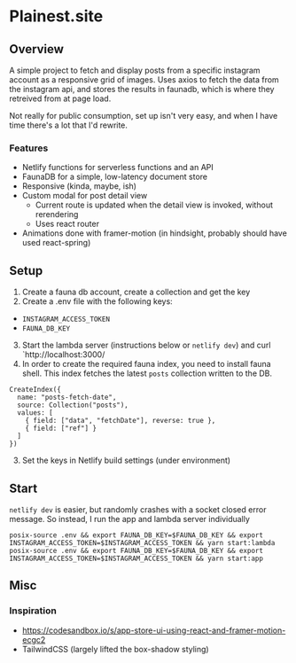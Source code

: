 # Plainest.site

## Overview

A simple project to fetch and display posts from a specific instagram account as a responsive grid of images. Uses axios to fetch the data from the instagram api, and stores the results in faunadb, which is where they retreived from at page load.

Not really for public consumption, set up isn't very easy, and when I have time there's a lot that I'd rewrite.

### Features

- Netlify functions for serverless functions and an API
- FaunaDB for a simple, low-latency document store
- Responsive (kinda, maybe, ish)
- Custom modal for post detail view
  - Current route is updated when the detail view is invoked, without rerendering
  - Uses react router
- Animations done with framer-motion (in hindsight, probably should have used react-spring)

## Setup

1. Create a fauna db account, create a collection and get the key
2. Create a .env file with the following keys:

- `INSTAGRAM_ACCESS_TOKEN`
- `FAUNA_DB_KEY`

3. Start the lambda server (instructions below or `netlify dev`) and curl `http://localhost:3000/
4. In order to create the required fauna index, you need to install fauna shell. This index fetches the latest `posts` collection written to the DB.

```
CreateIndex({
  name: "posts-fetch-date",
  source: Collection("posts"),
  values: [
    { field: ["data", "fetchDate"], reverse: true },
    { field: ["ref"] }
  ]
})
```

3. Set the keys in Netlify build settings (under environment)

## Start

`netlify dev` is easier, but randomly crashes with a socket closed error message. So instead, I run the app and lambda server individually

```
posix-source .env && export FAUNA_DB_KEY=$FAUNA_DB_KEY && export INSTAGRAM_ACCESS_TOKEN=$INSTAGRAM_ACCESS_TOKEN && yarn start:lambda
posix-source .env && export FAUNA_DB_KEY=$FAUNA_DB_KEY && export INSTAGRAM_ACCESS_TOKEN=$INSTAGRAM_ACCESS_TOKEN && yarn start:app
```

## Misc

### Inspiration

- https://codesandbox.io/s/app-store-ui-using-react-and-framer-motion-ecgc2
- TailwindCSS (largely lifted the box-shadow styling)
